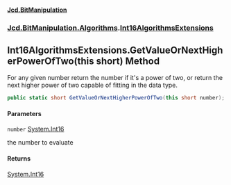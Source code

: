 #### [Jcd.BitManipulation](index.md 'index')

### [Jcd.BitManipulation.Algorithms](Jcd.BitManipulation.Algorithms.md 'Jcd.BitManipulation.Algorithms').[Int16AlgorithmsExtensions](Jcd.BitManipulation.Algorithms.Int16AlgorithmsExtensions.md 'Jcd.BitManipulation.Algorithms.Int16AlgorithmsExtensions')

## Int16AlgorithmsExtensions.GetValueOrNextHigherPowerOfTwo(this short) Method

For any given number return the number if it's a power of two,
or return the next higher power of two capable of fitting in the
data type.

```csharp
public static short GetValueOrNextHigherPowerOfTwo(this short number);
```

#### Parameters

<a name='Jcd.BitManipulation.Algorithms.Int16AlgorithmsExtensions.GetValueOrNextHigherPowerOfTwo(thisshort).number'></a>

`number` [System.Int16](https://docs.microsoft.com/en-us/dotnet/api/System.Int16 'System.Int16')

the number to evaluate

#### Returns

[System.Int16](https://docs.microsoft.com/en-us/dotnet/api/System.Int16 'System.Int16')